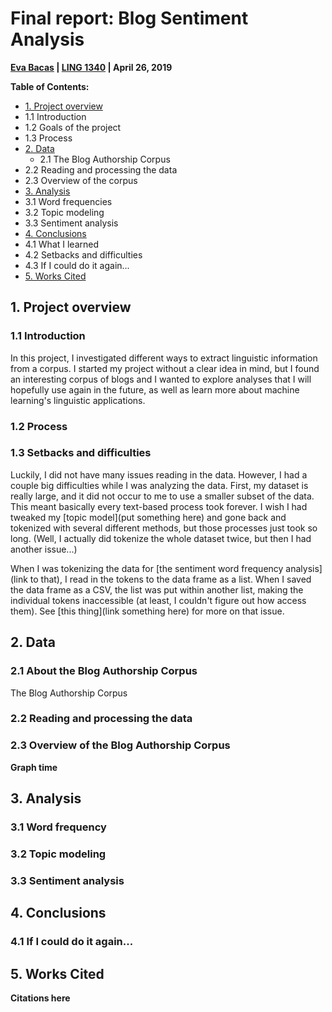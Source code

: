 # Final report: Blog Sentiment Analysis
**[Eva Bacas](https://github.com/vnbcs) | [LING 1340](https://naraehan.github.io/Data-Science-for-Linguists-2019/) | April 26, 2019**

**Table of Contents:**
+ [1. Project overview](#1.-project-overview)
 + 1.1 Introduction
 + 1.2 Goals of the project
 + 1.3 Process
+ [2. Data](#2.-data)
  + 2.1 The Blog Authorship Corpus
 + 2.2 Reading and processing the data
 + 2.3 Overview of the corpus
+ [3. Analysis](#3.-analysis)
 + 3.1 Word frequencies
 + 3.2 Topic modeling
 + 3.3 Sentiment analysis
+ [4. Conclusions](#4-conclusions)
 + 4.1 What I learned
 + 4.2 Setbacks and difficulties
 + 4.3 If I could do it again...
+ [5. Works Cited](#5.-works-cited)


## 1. Project overview

### 1.1 Introduction
In this project, I investigated different ways to extract linguistic information from a corpus. I started my project without a clear idea in mind, but I found an interesting corpus of blogs and I wanted to explore analyses that I will hopefully use again in the future, as well as learn more about machine learning's linguistic applications.

### 1.2 Process

### 1.3 Setbacks and difficulties
Luckily, I did not have many issues reading in the data. However, I had a couple big difficulties while I was analyzing the data. First, my dataset is really large, and it did not occur to me to use a smaller subset of the data. This meant basically every text-based process took forever. I wish I had tweaked my [topic model](put something here) and gone back and tokenized with several different methods, but those processes just took so long. (Well, I actually did tokenize the whole dataset twice, but then I had another issue...)

When I was tokenizing the data for [the sentiment word frequency analysis](link to that), I read in the tokens to the data frame as a list. When I saved the data frame as a CSV, the list was put within another list, making the individual tokens inaccessible (at least, I couldn't figure out how access them). See [this thing](link something here) for more on that issue.

## 2. Data

### 2.1 About the Blog Authorship Corpus

The Blog Authorship Corpus

### 2.2 Reading and processing the data

### 2.3 Overview of the Blog Authorship Corpus

**Graph time**

## 3. Analysis

### 3.1 Word frequency

### 3.2 Topic modeling

### 3.3 Sentiment analysis

## 4. Conclusions

### 4.1 If I could do it again...

## 5. Works Cited
**Citations here**
